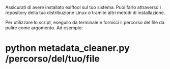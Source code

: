 Assicurati di avere installato exiftool sul tuo sistema. Puoi farlo attraverso i repository della tua distribuzione Linux o tramite altri metodi di installazione.

Per utilizzare lo script, eseguilo da terminale e fornisci il percorso del file da pulire come argomento. Ad esempio:
# python metadata_cleaner.py /percorso/del/tuo/file

